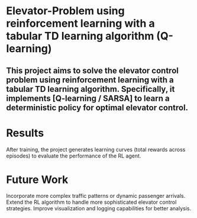 # Elevator-Problem using reinforcement learning with a tabular TD learning algorithm (Q-learning)

## This project aims to solve the elevator control problem using reinforcement learning with a tabular TD learning algorithm. Specifically, it implements [Q-learning / SARSA] to learn a deterministic policy for optimal elevator control.






# Results
After training, the project generates learning curves (total rewards across episodes) to evaluate the performance of the RL agent.


# Future Work
Incorporate more complex traffic patterns or dynamic passenger arrivals.
Extend the RL algorithm to handle more sophisticated elevator control strategies.
Improve visualization and logging capabilities for better analysis.
